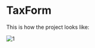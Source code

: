 # TaxForm
This is how the project looks like: 

![1](https://github.com/Unnati30/TaxForm/assets/97871250/443f5c3c-b6ac-4919-96bd-f6b036457520)
